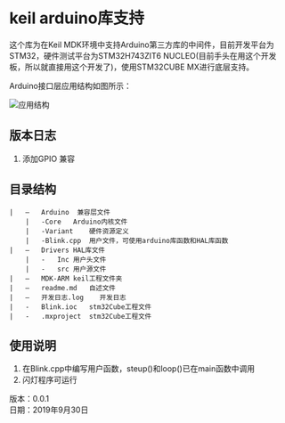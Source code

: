 # keil arduino库支持

这个库为在Keil MDK环境中支持Arduino第三方库的中间件，目前开发平台为STM32，硬件测试平台为STM32H743ZIT6 NUCLEO(目前手头在用这个开发板，所以就直接用这个开发了)，使用STM32CUBE MX进行底层支持。
  
Arduino接口层应用结构如图所示：  

![应用结构](https://raw.githubusercontent.com/wiki/Gary-Hobson/Arduino_MiddleLayer/1.jpg "应用结构")

## 版本日志
1. 添加GPIO 兼容

## 目录结构
```
|	–	Arduino  兼容层文件
	|	-Core	Arduino内核文件
	|	-Variant	硬件资源定义
	|	-Blink.cpp	用户文件，可使用arduino库函数和HAL库函数
|	–	Drivers HAL库文件
	|	-	Inc	用户头文件
	|	-	src	用户源文件	
|	–	MDK-ARM	keil工程文件夹
|	–	readme.md	自述文件
|	–	开发日志.log	开发日志
|	-	Blink.ioc	stm32Cube工程文件
|	-	.mxproject	stm32Cube工程文件
```

## 使用说明

1. 在Blink.cpp中编写用户函数，steup()和loop()已在main函数中调用
2. 闪灯程序可运行

版本：0.0.1  
日期：2019年9月30日
